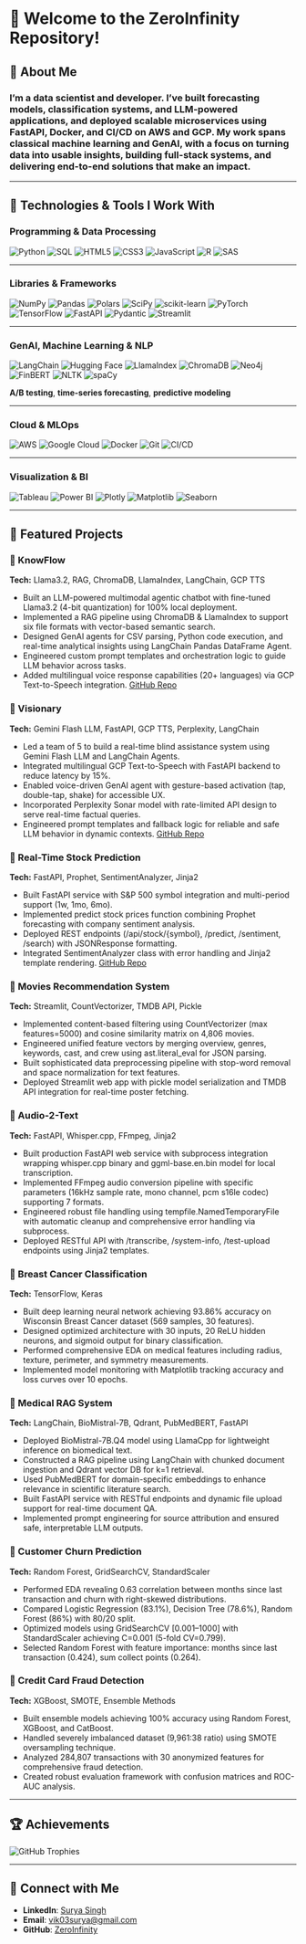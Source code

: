 # 👋 Welcome to the ZeroInfinity Repository!

## 🌟 About Me

### I’m a data scientist and developer. I’ve built forecasting models, classification systems, and LLM-powered applications, and deployed scalable microservices using FastAPI, Docker, and CI/CD on AWS and GCP. My work spans classical machine learning and GenAI, with a focus on turning data into usable insights, building full-stack systems, and delivering end-to-end solutions that make an impact.

---

## 🔧 Technologies & Tools I Work With

### **Programming & Data Processing**

![Python](https://img.shields.io/badge/Python-3670A0?style=for-the-badge\&logo=python\&logoColor=ffdd54)
![SQL](https://img.shields.io/badge/SQL-4479A1?style=for-the-badge\&logo=sql\&logoColor=white)
![HTML5](https://img.shields.io/badge/HTML5-E34F26?style=for-the-badge\&logo=html5\&logoColor=white)
![CSS3](https://img.shields.io/badge/CSS3-1572B6?style=for-the-badge\&logo=css3\&logoColor=white)
![JavaScript](https://img.shields.io/badge/JavaScript-F7DF1E?style=for-the-badge\&logo=javascript\&logoColor=black)
![R](https://img.shields.io/badge/R-276DC3?style=for-the-badge\&logo=r\&logoColor=white)
![SAS](https://img.shields.io/badge/SAS-0271C1?style=for-the-badge\&logo=sas\&logoColor=white)

---

### **Libraries & Frameworks**

![NumPy](https://img.shields.io/badge/NumPy-013243?style=for-the-badge\&logo=numpy\&logoColor=white)
![Pandas](https://img.shields.io/badge/Pandas-150458?style=for-the-badge\&logo=pandas\&logoColor=white)
![Polars](https://img.shields.io/badge/Polars-000000?style=for-the-badge\&logo=polars\&logoColor=white)
![SciPy](https://img.shields.io/badge/SciPy-8CAAE6?style=for-the-badge\&logo=scipy\&logoColor=white)
![scikit-learn](https://img.shields.io/badge/Scikit--learn-F7931E?style=for-the-badge\&logo=scikit-learn\&logoColor=white)
![PyTorch](https://img.shields.io/badge/PyTorch-EE4C2C?style=for-the-badge\&logo=pytorch\&logoColor=white)
![TensorFlow](https://img.shields.io/badge/TensorFlow-FF6F00?style=for-the-badge\&logo=tensorflow\&logoColor=white)
![FastAPI](https://img.shields.io/badge/FastAPI-009688?style=for-the-badge\&logo=fastapi\&logoColor=white)
![Pydantic](https://img.shields.io/badge/Pydantic-231F20?style=for-the-badge\&logo=pydantic\&logoColor=white)
![Streamlit](https://img.shields.io/badge/Streamlit-FF4B4B?style=for-the-badge\&logo=streamlit\&logoColor=white)


---

### **GenAI, Machine Learning & NLP**
![LangChain](https://img.shields.io/badge/LangChain-000000?style=for-the-badge\&logo=langchain\&logoColor=white)
![Hugging Face](https://img.shields.io/badge/HuggingFace-FFD21F?style=for-the-badge\&logo=huggingface\&logoColor=black)
![LlamaIndex](https://img.shields.io/badge/LlamaIndex-4A148C?style=for-the-badge\&logo=llama\&logoColor=white)
![ChromaDB](https://img.shields.io/badge/ChromaDB-4CAF50?style=for-the-badge\&logo=database\&logoColor=white)
![Neo4j](https://img.shields.io/badge/Neo4j-008CC1?style=for-the-badge\&logo=neo4j\&logoColor=white)
![FinBERT](https://img.shields.io/badge/FinBERT-00457C?style=for-the-badge\&logo=bert\&logoColor=white)
![NLTK](https://img.shields.io/badge/NLTK-007396?style=for-the-badge\&logo=nltk\&logoColor=white)
![spaCy](https://img.shields.io/badge/spaCy-09A3D5?style=for-the-badge\&logo=spacy\&logoColor=white)


**A/B testing**, **time-series forecasting**, **predictive modeling**

---

### **Cloud & MLOps**

![AWS](https://img.shields.io/badge/AWS-232F3E?style=for-the-badge\&logo=amazon-aws\&logoColor=white)
![Google Cloud](https://img.shields.io/badge/GCP-4285F4?style=for-the-badge\&logo=google-cloud\&logoColor=white)
![Docker](https://img.shields.io/badge/Docker-2496ED?style=for-the-badge\&logo=docker\&logoColor=white)
![Git](https://img.shields.io/badge/Git-F1502F?style=for-the-badge\&logo=git\&logoColor=white)
![CI/CD](https://img.shields.io/badge/CI%2FCD-00897B?style=for-the-badge\&logo=github-actions\&logoColor=white)

---

### **Visualization & BI**

![Tableau](https://img.shields.io/badge/Tableau-E97627?style=for-the-badge\&logo=tableau\&logoColor=white)
![Power BI](https://img.shields.io/badge/Power%20BI-F2C811?style=for-the-badge\&logo=powerbi\&logoColor=black)
![Plotly](https://img.shields.io/badge/Plotly-3F4F75?style=for-the-badge\&logo=plotly\&logoColor=white)
![Matplotlib](https://img.shields.io/badge/Matplotlib-3776AB?style=for-the-badge\&logo=matplotlib\&logoColor=white)
![Seaborn](https://img.shields.io/badge/Seaborn-76B900?style=for-the-badge\&logo=seaborn\&logoColor=white)

---

## 🚀 Featured Projects

### 🔹 KnowFlow

**Tech:** Llama3.2, RAG, ChromaDB, LlamaIndex, LangChain, GCP TTS

* Built an LLM-powered multimodal agentic chatbot with fine-tuned Llama3.2 (4-bit quantization) for 100% local deployment.
* Implemented a RAG pipeline using ChromaDB & LlamaIndex to support six file formats with vector-based semantic search.
* Designed GenAI agents for CSV parsing, Python code execution, and real-time analytical insights using LangChain Pandas DataFrame Agent.
* Engineered custom prompt templates and orchestration logic to guide LLM behavior across tasks.
* Added multilingual voice response capabilities (20+ languages) via GCP Text-to-Speech integration.
  [GitHub Repo](https://github.com/zeroinfinity03/KnowFlow)

### 🔹 Visionary

**Tech:** Gemini Flash LLM, FastAPI, GCP TTS, Perplexity, LangChain

* Led a team of 5 to build a real-time blind assistance system using Gemini Flash LLM and LangChain Agents.
* Integrated multilingual GCP Text-to-Speech with FastAPI backend to reduce latency by 15%.
* Enabled voice-driven GenAI agent with gesture-based activation (tap, double-tap, shake) for accessible UX.
* Incorporated Perplexity Sonar model with rate-limited API design to serve real-time factual queries.
* Engineered prompt templates and fallback logic for reliable and safe LLM behavior in dynamic contexts.
  [GitHub Repo](https://github.com/zeroinfinity03/Visionary_mate.git)

### 🔹 Real-Time Stock Prediction

**Tech:** FastAPI, Prophet, SentimentAnalyzer, Jinja2

* Built FastAPI service with S\&P 500 symbol integration and multi-period support (1w, 1mo, 6mo).
* Implemented predict stock prices function combining Prophet forecasting with company sentiment analysis.
* Deployed REST endpoints (/api/stock/{symbol}, /predict, /sentiment, /search) with JSONResponse formatting.
* Integrated SentimentAnalyzer class with error handling and Jinja2 template rendering.
  [GitHub Repo](https://github.com/zeroinfinity03/real-time-stock-prediction.git)

### 🔹 Movies Recommendation System

**Tech:** Streamlit, CountVectorizer, TMDB API, Pickle

* Implemented content-based filtering using CountVectorizer (max features=5000) and cosine similarity matrix on 4,806 movies.
* Engineered unified feature vectors by merging overview, genres, keywords, cast, and crew using ast.literal\_eval for JSON parsing.
* Built sophisticated data preprocessing pipeline with stop-word removal and space normalization for text features.
* Deployed Streamlit web app with pickle model serialization and TMDB API integration for real-time poster fetching.

### 🔹 Audio-2-Text

**Tech:** FastAPI, Whisper.cpp, FFmpeg, Jinja2

* Built production FastAPI web service with subprocess integration wrapping whisper.cpp binary and ggml-base.en.bin model for local transcription.
* Implemented FFmpeg audio conversion pipeline with specific parameters (16kHz sample rate, mono channel, pcm s16le codec) supporting 7 formats.
* Engineered robust file handling using tempfile.NamedTemporaryFile with automatic cleanup and comprehensive error handling via subprocess.
* Deployed RESTful API with /transcribe, /system-info, /test-upload endpoints using Jinja2 templates.

### 🔹 Breast Cancer Classification

**Tech:** TensorFlow, Keras

* Built deep learning neural network achieving 93.86% accuracy on Wisconsin Breast Cancer dataset (569 samples, 30 features).
* Designed optimized architecture with 30 inputs, 20 ReLU hidden neurons, and sigmoid output for binary classification.
* Performed comprehensive EDA on medical features including radius, texture, perimeter, and symmetry measurements.
* Implemented model monitoring with Matplotlib tracking accuracy and loss curves over 10 epochs.

### 🔹 Medical RAG System

**Tech:** LangChain, BioMistral-7B, Qdrant, PubMedBERT, FastAPI

* Deployed BioMistral-7B.Q4 model using LlamaCpp for lightweight inference on biomedical text.
* Constructed a RAG pipeline using LangChain with chunked document ingestion and Qdrant vector DB for k=1 retrieval.
* Used PubMedBERT for domain-specific embeddings to enhance relevance in scientific literature search.
* Built FastAPI service with RESTful endpoints and dynamic file upload support for real-time document QA.
* Implemented prompt engineering for source attribution and ensured safe, interpretable LLM outputs.

### 🔹 Customer Churn Prediction

**Tech:** Random Forest, GridSearchCV, StandardScaler

* Performed EDA revealing 0.63 correlation between months since last transaction and churn with right-skewed distributions.
* Compared Logistic Regression (83.1%), Decision Tree (78.6%), Random Forest (86%) with 80/20 split.
* Optimized models using GridSearchCV \[0.001–1000] with StandardScaler achieving C=0.001 (5-fold CV=0.799).
* Selected Random Forest with feature importance: months since last transaction (0.424), sum collect points (0.264).

### 🔹 Credit Card Fraud Detection

**Tech:** XGBoost, SMOTE, Ensemble Methods

* Built ensemble models achieving 100% accuracy using Random Forest, XGBoost, and CatBoost.
* Handled severely imbalanced dataset (9,961:38 ratio) using SMOTE oversampling technique.
* Analyzed 284,807 transactions with 30 anonymized features for comprehensive fraud detection.
* Created robust evaluation framework with confusion matrices and ROC-AUC analysis.

---

## 🏆 Achievements

![GitHub Trophies](https://github-profile-trophy.vercel.app/?username=zeroinfinity03\&theme=radical\&no-frame=true)

---

## 📩 Connect with Me

* **LinkedIn**: [Surya Singh](https://www.linkedin.com/in/surya-singh-412564233/)
* **Email**: [vik03surya@gmail.com](mailto:vik03surya@gmail.com)
* **GitHub**: [ZeroInfinity](https://github.com/zeroinfinity03)






